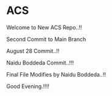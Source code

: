 # ACS

Welcome to New ACS Repo..!!

Second Commit to Main Branch

August 28 Commit..!!

Naidu Boddeda Commit..!!!

Final File Modifies by Naidu Boddeda..!!

Good Evening.!!!!
